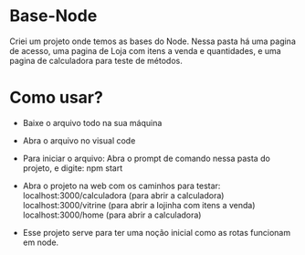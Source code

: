 # Base-Node
 Criei um projeto onde temos as bases do Node. Nessa pasta há uma pagina de acesso, uma pagina de Loja com itens a venda e quantidades, e uma pagina de calculadora para teste de métodos.
# Como usar?
- Baixe o arquivo todo na sua máquina
- Abra o arquivo no visual code
- Para iniciar o arquivo: Abra o prompt de comando nessa pasta do projeto, e digite: npm start
- Abra o projeto na web com os caminhos para testar: 
  localhost:3000/calculadora (para abrir a calculadora)
  localhost:3000/vitrine (para abrir a lojinha com itens a venda)
  localhost:3000/home (para abrir a calculadora)


- Esse projeto serve para ter uma noção inicial como as rotas funcionam em node.  
